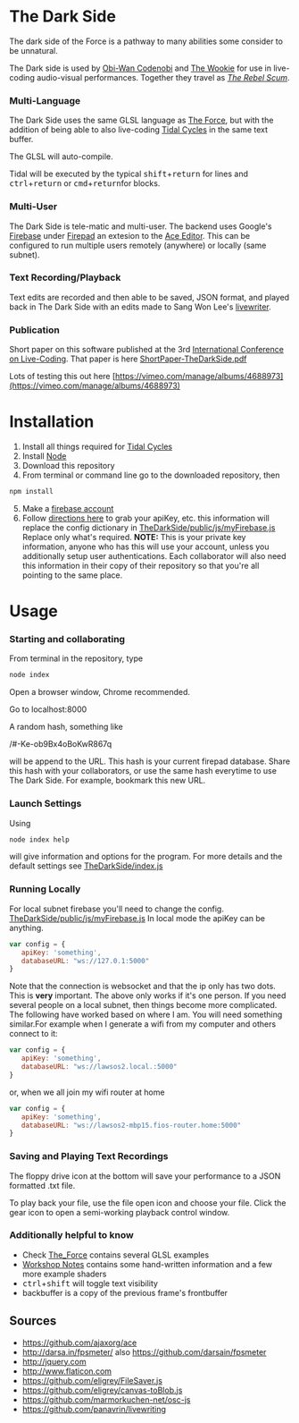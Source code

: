 # The Dark Side

The dark side of the Force is a pathway to many abilities some consider to be unnatural.

The Dark side is used by [Obi-Wan Codenobi](http://shawnlawson.com) and [The Wookie](http://ryanrosssmith.com) for use in live-coding audio-visual performances. Together they travel as [_The Rebel Scum_](http://codenobiandwookie.com).

### Multi-Language
The Dark Side uses the same GLSL language as [The Force](https://github.com/shawnlawson/The_Force), but with the addition of being able to also live-coding [Tidal Cycles](https://tidalcycles.org) in the same text buffer. 

The GLSL will auto-compile. 

Tidal will be executed by the typical <kbd>shift</kbd>+<kbd>return</kbd> for lines and <kbd>ctrl</kbd>+<kbd>return</kbd> or <kbd>cmd</kbd>+<kbd>return</kbd>for blocks.

### Multi-User
The Dark Side is tele-matic and multi-user. The backend uses Google's [Firebase](https://firebase.google.com) under [Firepad](https://firepad.io) an extesion to the [Ace Editor](https://ace.c9.io). This can be configured to run multiple users remotely (anywhere) or locally (same subnet).

### Text Recording/Playback
Text edits are recorded and then able to be saved, JSON format, and played back in The Dark Side with an edits made to Sang Won Lee's [livewriter](https://github.com/panavrin/livewriting).

### Publication
Short paper on this software published at the 3rd [International Conference on Live-Coding](https://iclc.livecodenetwork.org/2017/en/index.html). That paper is here [ShortPaper-TheDarkSide.pdf](http://www.shawnlawson.com/wp-content/uploads/2018/03/ShortPaper-TheDarkSide.pdf)

Lots of testing this out here [https://vimeo.com/manage/albums/4688973](https://vimeo.com/manage/albums/4688973)

# Installation

1. Install all things required for [Tidal Cycles](https://tidalcycles.org/getting_started.html)
2. Install [Node](https://nodejs.org/en/)
3. Download this repository
4. From terminal or command line go to the downloaded repository, then
```bash
npm install
```
5. Make a [firebase account](https://firebase.google.com)
6. Follow [directions here](https://firebase.google.com/docs/web/setup?authuser=0) to grab your apiKey, etc. this information will replace the config dictionary in [TheDarkSide/public/js/myFirebase.js](./public/js/myFirebase.js)  Replace only what's required. __NOTE:__ This is your private key information, anyone who has this will use your account, unless you additionally setup user authentications. Each collaborator will also need this information in their copy of their repository so that you're all pointing to the same place.


# Usage

### Starting and collaborating

From terminal in the repository, type
```bash
node index
```

Open a browser window, Chrome recommended. 

Go to localhost:8000

A random hash, something like 

/#-Ke-ob9Bx4oBoKwR867q   

will be append to the URL. This hash is your current firepad database. Share this hash with your collaborators, or use the same hash everytime to use The Dark Side. For example, bookmark this new URL.

### Launch Settings

Using
```bash
node index help
```
will give information and options for the program. For more details and the default settings see [TheDarkSide/index.js](./index.js)

### Running Locally 

For local subnet firebase you'll need to change the config. [TheDarkSide/public/js/myFirebase.js](./public/js/myFirebase.js) In local mode the apiKey can be anything.
```javascript
var config = {
   apiKey: 'something',
   databaseURL: "ws://127.0.1:5000"
}
```
Note that the connection is websocket and that the ip only has two dots. This is __very__ important. The above only works if it's one person. If you need several people on a local subnet, then things become more complicated. The following have worked based on where I am. You will need something similar.For example when I generate a wifi from my computer and others connect to it:
```javascript
var config = {
   apiKey: 'something',
   databaseURL: "ws://lawsos2.local.:5000"
}
```
or, when we all join my wifi router at home
```javascript
var config = {
   apiKey: 'something',
   databaseURL: "ws://lawsos2-mbp15.fios-router.home:5000"
}
```

### Saving and Playing Text Recordings

The floppy drive icon at the bottom will save your performance to a JSON formatted .txt file. 

To play back your file, use the file open icon and choose your file. Click the gear icon to open a semi-working playback control window.


### Additionally helpful to know

- Check [The_Force](https://github.com/shawnlawson/The_Force) contains several GLSL examples
- [Workshop Notes](https://github.com/shawnlawson/The_Force_Workshop) contains some hand-written information and a few more example shaders
- <kbd>ctrl</kbd>+<kbd>shift</kbd> will toggle text visibility
- backbuffer is a copy of the previous frame's frontbuffer


## Sources

* https://github.com/ajaxorg/ace
* http://darsa.in/fpsmeter/ also https://github.com/darsain/fpsmeter
* http://jquery.com
* http://www.flaticon.com
* https://github.com/eligrey/FileSaver.js
* https://github.com/eligrey/canvas-toBlob.js
* https://github.com/marmorkuchen-net/osc-js
* https://github.com/panavrin/livewriting
